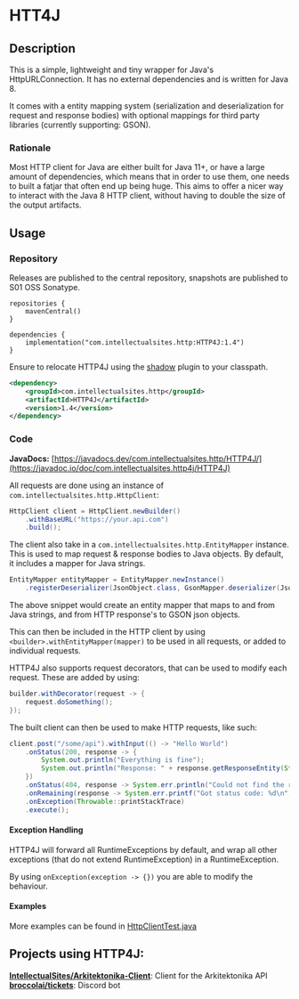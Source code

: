 # HTT4J

## Description

This is a simple, lightweight and tiny wrapper for Java's HttpURLConnection. It has no external
dependencies and is written for Java 8.

It comes with a entity mapping system (serialization and deserialization for request and response bodies)
with optional mappings for third party libraries (currently supporting: GSON).

### Rationale

Most HTTP client for Java are either built for Java 11+, or have a large amount of dependencies,
which means that in order to use them, one needs to built a fatjar that often end up being huge.
This aims to offer a nicer way to interact with the Java 8 HTTP client, without having to double the
size of the output artifacts.

## Usage

### Repository

Releases are published to the central repository, snapshots are published to S01 OSS Sonatype.

```
repositories {
    mavenCentral()
}

dependencies {
    implementation("com.intellectualsites.http:HTTP4J:1.4")
}
```

Ensure to relocate HTTP4J using the [shadow](https://github.com/johnrengelman/shadow) plugin to your classpath.

```xml
<dependency>
    <groupId>com.intellectualsites.http</groupId>
    <artifactId>HTTP4J</artifactId>
    <version>1.4</version>
</dependency>
```

### Code

**JavaDocs:** [https://javadocs.dev/com.intellectualsites.http/HTTP4J/](https://javadoc.io/doc/com.intellectualsites.http4j/HTTP4J)

All requests are done using an instance of `com.intellectualsites.http.HttpClient`:

```java
HttpClient client = HttpClient.newBuilder()
    .withBaseURL("https://your.api.com")
    .build();
```

The client also take in a `com.intellectualsites.http.EntityMapper` instance. This
is used to map request & response bodies to Java objects. By default, it includes a mapper
for Java strings.

```java
EntityMapper entityMapper = EntityMapper.newInstance()
    .registerDeserializer(JsonObject.class, GsonMapper.deserializer(JsonObject.class, GSON));
```

The above snippet would create an entity mapper that maps to and from Java strings, and
from HTTP response's to GSON json objects.

This can then be included in the HTTP client by using `<builder>.withEntityMapper(mapper)` to
be used in all requests, or added to individual requests.

HTTP4J also supports request decorators, that can be used to modify each request. These are
added by using:

```java
builder.withDecorator(request -> {
    request.doSomething();
});
```

The built client can then be used to make HTTP requests, like such:

```java
client.post("/some/api").withInput(() -> "Hello World")
    .onStatus(200, response -> {
        System.out.println("Everything is fine");
        System.out.println("Response: " + response.getResponseEntity(String.class));
    })
    .onStatus(404, response -> System.err.println("Could not find the resource =("))
    .onRemaining(response -> System.err.printf("Got status code: %d\n", response.getStatusCode()))
    .onException(Throwable::printStackTrace)
    .execute();
```

#### Exception Handling

HTTP4J will forward all RuntimeExceptions by default, and wrap all other exceptions (that do not
extend RuntimeException) in a RuntimeException.

By using `onException(exception -> {})` you are able to modify the behaviour.

#### Examples

More examples can be found in [HttpClientTest.java](https://github.com/IntellectualSites/HTTP4J/blob/main/src/test/java/com/intellectualsites/http/HttpClientTest.java)

## Projects using HTTP4J:

**[IntellectualSites/Arkitektonika-Client](https://github.com/IntellectualSites/Arkitektonika-Client)**: Client for the Arkitektonika API
**[broccolai/tickets](https://github.com/broccolai/tickets)**: Discord bot
